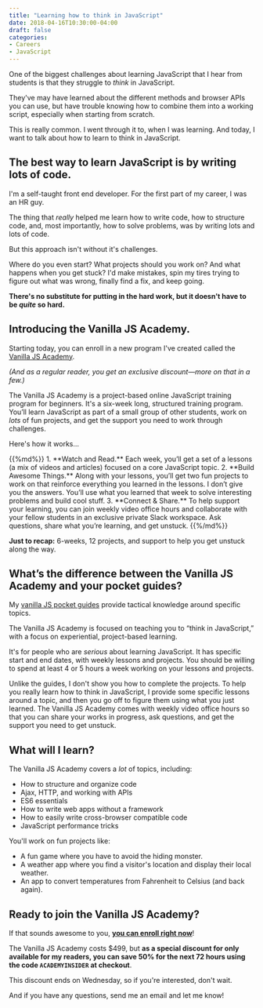 ```yaml
---
title: "Learning how to think in JavaScript"
date: 2018-04-16T10:30:00-04:00
draft: false
categories:
- Careers
- JavaScript
---
```


One of the biggest challenges about learning JavaScript that I hear from students is that they struggle to *think* in JavaScript.

They've may have learned about the different methods and browser APIs you can use, but have trouble knowing how to combine them into a working script, especially when starting from scratch.

This is really common. I went through it to, when I was learning. And today, I want to talk about how to learn to think in JavaScript.

## The best way to learn JavaScript is by writing lots of code.

I'm a self-taught front end developer. For the first part of my career, I was an HR guy.

The thing that *really* helped me learn how to write code, how to structure code, and, most importantly, how to solve problems, was by writing lots and lots of code.

But this approach isn't without it's challenges.

Where do you even start? What projects should you work on? And what happens when you get stuck? I'd make mistakes, spin my tires trying to figure out what was wrong, finally find a fix, and keep going.

**There's no substitute for putting in the hard work, but it doesn't have to be _quite_ so hard.**

## Introducing the Vanilla JS Academy.

Starting today, you can enroll in a new program I've created called the [Vanilla JS Academy](https://vanillajsacademy.com).

*(And as a regular reader, you get an exclusive discount&mdash;more on that in a few.)*

The Vanilla JS Academy is a project-based online JavaScript training program for beginners. It's a six-week long, structured training program. You’ll learn JavaScript as part of a small group of other students, work on *lots* of fun projects, and get the support you need to work through challenges.

Here's how it works...

<div class="list-spaced">
{{%md%}}
1. **Watch and Read.** Each week, you’ll get a set of a lessons (a mix of videos and articles) focused on a core JavaScript topic.
2. **Build Awesome Things.** Along with your lessons, you’ll get two fun projects to work on that reinforce everything you learned in the lessons. I don’t give you the answers. You’ll use what you learned that week to solve interesting problems and build cool stuff.
3. **Connect & Share.** To help support your learning, you can join weekly video office hours and collaborate with your fellow students in an exclusive private Slack workspace. Ask questions, share what you’re learning, and get unstuck.
{{%/md%}}
</div>

**Just to recap:** 6-weeks, 12 projects, and support to help you get unstuck along the way.

## What’s the difference between the Vanilla JS Academy and your pocket guides?

My [vanilla JS pocket guides](https://vanillajsguides.com) provide tactical knowledge around specific topics.

The Vanilla JS Academy is focused on teaching you to “think in JavaScript,” with a focus on experiential, project-based learning.

It's for people who are *serious* about learning JavaScript. It has specific start and end dates, with weekly lessons and projects. You should be willing to spend at least 4 or 5 hours a week working on your lessons and projects.

Unlike the guides, I don't show you how to complete the projects. To help you really learn how to think in JavaScript, I provide some specific lessons around a topic, and then you go off to figure them using what you just learned. The Vanilla JS Academy comes with weekly video office hours so that you can share your works in progress, ask questions, and get the support you need to get unstuck.

## What will I learn?

The Vanilla JS Academy covers a *lot* of topics, including:

- How to structure and organize code
- Ajax, HTTP, and working with APIs
- ES6 essentials
- How to write web apps without a framework
- How to easily write cross-browser compatible code
- JavaScript performance tricks

You'll work on fun projects like:

- A fun game where you have to avoid the hiding monster.
- A weather app where you find a visitor's location and display their local weather.
- An app to convert temperatures from Fahrenheit to Celsius (and back again).

## Ready to join the Vanilla JS Academy?

If that sounds awesome to you, **[you can enroll right now](https://vanillajsacademy.com/#ready-to-buy)**!

The Vanilla JS Academy costs $499, but **as a special discount for only available for my readers, you can save 50% for the next 72 hours using the code `ACADEMYINSIDER` at checkout**.

This discount ends on Wednesday, so if you're interested, don't wait.

And if you have any questions, send me an email and let me know!